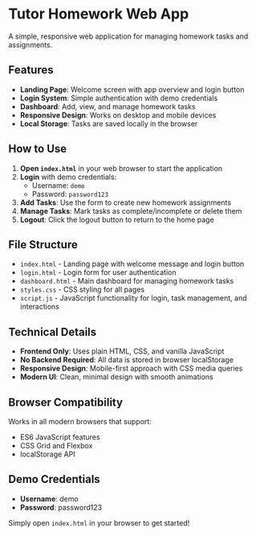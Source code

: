 # Tutor Homework Web App

A simple, responsive web application for managing homework tasks and assignments.

## Features

- **Landing Page**: Welcome screen with app overview and login button
- **Login System**: Simple authentication with demo credentials
- **Dashboard**: Add, view, and manage homework tasks
- **Responsive Design**: Works on desktop and mobile devices
- **Local Storage**: Tasks are saved locally in the browser

## How to Use

1. **Open `index.html`** in your web browser to start the application
2. **Login** with demo credentials:
   - Username: `demo`
   - Password: `password123`
3. **Add Tasks**: Use the form to create new homework assignments
4. **Manage Tasks**: Mark tasks as complete/incomplete or delete them
5. **Logout**: Click the logout button to return to the home page

## File Structure

- `index.html` - Landing page with welcome message and login button
- `login.html` - Login form for user authentication
- `dashboard.html` - Main dashboard for managing homework tasks
- `styles.css` - CSS styling for all pages
- `script.js` - JavaScript functionality for login, task management, and interactions

## Technical Details

- **Frontend Only**: Uses plain HTML, CSS, and vanilla JavaScript
- **No Backend Required**: All data is stored in browser localStorage
- **Responsive Design**: Mobile-first approach with CSS media queries
- **Modern UI**: Clean, minimal design with smooth animations

## Browser Compatibility

Works in all modern browsers that support:
- ES6 JavaScript features
- CSS Grid and Flexbox
- localStorage API

## Demo Credentials

- **Username**: demo
- **Password**: password123

Simply open `index.html` in your browser to get started!